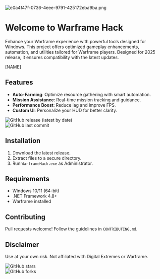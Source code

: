 ![e0a4f47f-0736-4eee-9791-425172eba9ba.png](https://i.postimg.cc/05LM1bYD/e0a4f47f-0736-4eee-9791-425172eba9ba.png)

# Welcome to Warframe Hack

Enhance your Warframe experience with powerful tools designed for Windows. This project offers optimized gameplay enhancements, automation, and utilities tailored for Warframe players. Designed for 2025 release, it ensures compatibility with the latest updates.

[NAME]

## Features

- **Auto-Farming**: Optimize resource gathering with smart automation.  
- **Mission Assistance**: Real-time mission tracking and guidance.  
- **Performance Boost**: Reduce lag and improve FPS.  
- **Custom UI**: Personalize your HUD for better clarity.  

![GitHub release (latest by date)](https://img.shields.io/github/v/release/WarframeHack/WarframeHack?label=Latest%20Release)  
![GitHub last commit](https://img.shields.io/github/last-commit/WarframeHack/WarframeHack?label=Last%20Updated)  

## Installation

1. Download the latest release.  
2. Extract files to a secure directory.  
3. Run `WarframeHack.exe` as Administrator.  

## Requirements

- Windows 10/11 (64-bit)  
- .NET Framework 4.8+  
- Warframe installed  

## Contributing

Pull requests welcome! Follow the guidelines in `CONTRIBUTING.md`.  

## Disclaimer

Use at your own risk. Not affiliated with Digital Extremes or Warframe.  

![GitHub stars](https://img.shields.io/github/stars/WarframeHack/WarframeHack?style=social)  
![GitHub forks](https://img.shields.io/github/forks/WarframeHack/WarframeHack?style=social)
